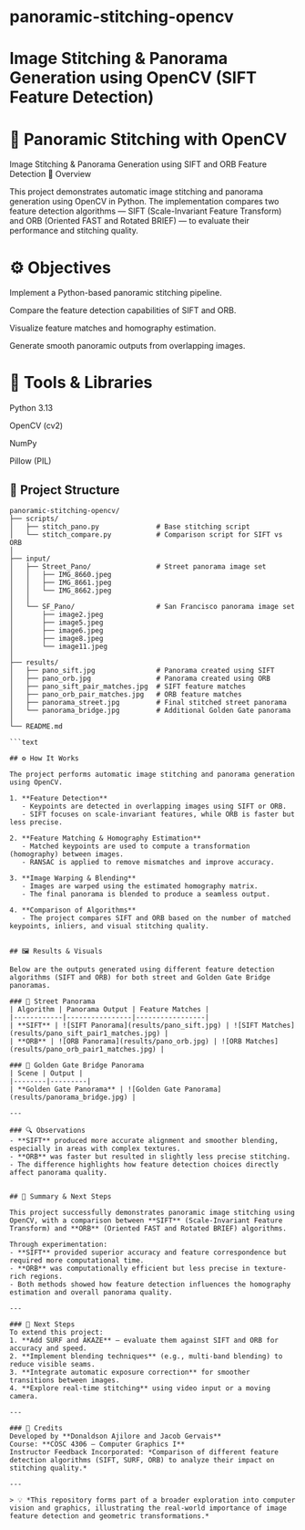 # panoramic-stitching-opencv

# Image Stitching &amp; Panorama Generation using OpenCV (SIFT Feature Detection)
# 🧠 Panoramic Stitching with OpenCV
Image Stitching & Panorama Generation using SIFT and ORB Feature Detection
📸 Overview

This project demonstrates automatic image stitching and panorama generation using OpenCV in Python. The implementation compares two feature detection algorithms — SIFT (Scale-Invariant Feature Transform) and ORB (Oriented FAST and Rotated BRIEF) — to evaluate their performance and stitching quality.

# ⚙️ Objectives

Implement a Python-based panoramic stitching pipeline.

Compare the feature detection capabilities of SIFT and ORB.

Visualize feature matches and homography estimation.

Generate smooth panoramic outputs from overlapping images.

# 🧩 Tools & Libraries

Python 3.13

OpenCV (cv2)

NumPy

Pillow (PIL)

## 📁 Project Structure

```text
panoramic-stitching-opencv/
├── scripts/
│   ├── stitch_pano.py              # Base stitching script
│   └── stitch_compare.py           # Comparison script for SIFT vs ORB
│
├── input/
│   ├── Street_Pano/                # Street panorama image set
│   │   ├── IMG_8660.jpeg
│   │   ├── IMG_8661.jpeg
│   │   └── IMG_8662.jpeg
│   │
│   └── SF_Pano/                    # San Francisco panorama image set
│       ├── image2.jpeg
│       ├── image5.jpeg
│       ├── image6.jpeg
│       ├── image8.jpeg
│       └── image11.jpeg
│
├── results/
│   ├── pano_sift.jpg               # Panorama created using SIFT
│   ├── pano_orb.jpg                # Panorama created using ORB
│   ├── pano_sift_pair_matches.jpg  # SIFT feature matches
│   ├── pano_orb_pair_matches.jpg   # ORB feature matches
│   ├── panorama_street.jpg         # Final stitched street panorama
│   └── panorama_bridge.jpg         # Additional Golden Gate panorama
│
└── README.md

```text

## ⚙️ How It Works

The project performs automatic image stitching and panorama generation using OpenCV.

1. **Feature Detection**  
   - Keypoints are detected in overlapping images using SIFT or ORB.
   - SIFT focuses on scale-invariant features, while ORB is faster but less precise.

2. **Feature Matching & Homography Estimation**  
   - Matched keypoints are used to compute a transformation (homography) between images.
   - RANSAC is applied to remove mismatches and improve accuracy.

3. **Image Warping & Blending**  
   - Images are warped using the estimated homography matrix.
   - The final panorama is blended to produce a seamless output.

4. **Comparison of Algorithms**  
   - The project compares SIFT and ORB based on the number of matched keypoints, inliers, and visual stitching quality.


## 🖼️ Results & Visuals

Below are the outputs generated using different feature detection algorithms (SIFT and ORB) for both street and Golden Gate Bridge panoramas.

### 📍 Street Panorama
| Algorithm | Panorama Output | Feature Matches |
|------------|----------------|-----------------|
| **SIFT** | ![SIFT Panorama](results/pano_sift.jpg) | ![SIFT Matches](results/pano_sift_pair1_matches.jpg) |
| **ORB** | ![ORB Panorama](results/pano_orb.jpg) | ![ORB Matches](results/pano_orb_pair1_matches.jpg) |

### 🌉 Golden Gate Bridge Panorama
| Scene | Output |
|--------|---------|
| **Golden Gate Panorama** | ![Golden Gate Panorama](results/panorama_bridge.jpg) |

---

### 🔍 Observations
- **SIFT** produced more accurate alignment and smoother blending, especially in areas with complex textures.  
- **ORB** was faster but resulted in slightly less precise stitching.  
- The difference highlights how feature detection choices directly affect panorama quality.


## 🧠 Summary & Next Steps

This project successfully demonstrates panoramic image stitching using OpenCV, with a comparison between **SIFT** (Scale-Invariant Feature Transform) and **ORB** (Oriented FAST and Rotated BRIEF) algorithms.

Through experimentation:
- **SIFT** provided superior accuracy and feature correspondence but required more computational time.
- **ORB** was computationally efficient but less precise in texture-rich regions.
- Both methods showed how feature detection influences the homography estimation and overall panorama quality.

---

### 🚀 Next Steps
To extend this project:
1. **Add SURF and AKAZE** — evaluate them against SIFT and ORB for accuracy and speed.
2. **Implement blending techniques** (e.g., multi-band blending) to reduce visible seams.
3. **Integrate automatic exposure correction** for smoother transitions between images.
4. **Explore real-time stitching** using video input or a moving camera.

---

### 🏁 Credits
Developed by **Donaldson Ajilore and Jacob Gervais**  
Course: **COSC 4306 – Computer Graphics I**  
Instructor Feedback Incorporated: *Comparison of different feature detection algorithms (SIFT, SURF, ORB) to analyze their impact on stitching quality.*

---

> 💡 *This repository forms part of a broader exploration into computer vision and graphics, illustrating the real-world importance of image feature detection and geometric transformations.*

